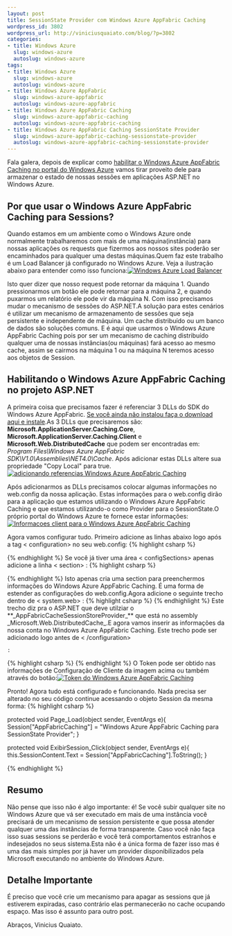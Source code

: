 ```yaml
--- 
layout: post
title: SessionState Provider com Windows Azure AppFabric Caching
wordpress_id: 3802
wordpress_url: http://viniciusquaiato.com/blog/?p=3802
categories: 
- title: Windows Azure
  slug: windows-azure
  autoslug: windows-azure
tags: 
- title: Windows Azure
  slug: windows-azure
  autoslug: windows-azure
- title: Windows Azure AppFabric
  slug: windows-azure-appfabric
  autoslug: windows-azure-appfabric
- title: Windows Azure AppFabric Caching
  slug: windows-azure-appfabric-caching
  autoslug: windows-azure-appfabric-caching
- title: Windows Azure AppFabric Caching SessionState Provider
  slug: windows-azure-appfabric-caching-sessionstate-provider
  autoslug: windows-azure-appfabric-caching-sessionstate-provider
---
```

Fala galera, depois de explicar como [habilitar o Windows Azure AppFabric Caching no portal do Windows Azure](http://viniciusquaiato.com/blog/windows-azure-appfabric-caching/) vamos tirar proveito dele para armazenar o estado de nossas sessões em aplicações ASP.NET no Windows Azure.

## Por que usar o Windows Azure AppFabric Caching para Sessions?


Quando estamos em um ambiente como o Windows Azure onde normalmente trabalharemos com mais de uma máquina(instância) para nossas aplicações os requests que fizermos aos nossos sites poderão ser encaminhados para qualquer uma destas máquinas.Quem faz este trabalho é um Load Balancer já configurado no Windows Azure. Veja a ilustração abaixo para entender como isso funciona:[![Windows Azure Load Balancer](http://viniciusquaiato.com/images_posts/Windows-Azure-Load-Balancer.png "Windows Azure Load Balancer")](http://viniciusquaiato.com/images_posts/Windows-Azure-Load-Balancer.png)

Isto quer dizer que nosso request pode retornar da máquina 1. Quando pressionarmos um botão ele pode retornar para a máquina 2, e quando puxarmos um relatório ele pode vir da máquina N. Com isso precisamos mudar o mecanismo de sessões do ASP.NET.A solução para estes cenários é utilizar um mecanismo de armazenamento de sessões que seja persistente e independente de máquina. Um cache distribuído ou um banco de dados são soluções comuns. E é aqui que usarmos o Windows Azure AppFabric Caching pois por ser um mecanismo de caching distribuído qualquer uma de nossas instâncias(ou máquinas) fará acesso ao mesmo cache, assim se cairmos na máquina 1 ou na máquina N teremos acesso aos objetos de Session.

## Habilitando o Windows Azure AppFabric Caching no projeto ASP.NET


A primeira coisa que precisamos fazer é referenciar 3 DLLs do SDK do Windows Azure AppFabric. [Se você ainda não instalou faça o download aqui e instale](http://www.microsoft.com/download/en/details.aspx?displaylang=en&id=19925).As 3 DLLs que precisaremos são: **Microsoft.ApplicationServer.Caching.Core**, **Microsoft.ApplicationServer.Caching.Client** e **Microsoft.Web.DistributedCache** que podem ser encontradas em: _Program Files\Windows Azure AppFabric SDK\V1.0\Assemblies\NET4.0\Cache_. Após adicionar estas DLLs altere sua propriedade "Copy Local" para true.[![adicionando referencias Windows Azure AppFabric Caching](http://viniciusquaiato.com/images_posts/adicionando-referencias-Windows-Azure-AppFabric-Caching-228x300.png "adicionando referencias Windows Azure AppFabric Caching")](http://viniciusquaiato.com/images_posts/adicionando-referencias-Windows-Azure-AppFabric-Caching.png)



Após adicionarmos as DLLs precisamos colocar algumas informações no web.config da nossa aplicação. Estas informações para o web.config dirão para a aplicação que estamos utilizando o Windows Azure AppFabric Caching e que estamos utilizando-o como Provider para o SessionState.O próprio portal do Windows Azure te fornece estar informações:[![Informacoes client para o Windows Azure AppFabric Caching](http://viniciusquaiato.com/images_posts/Informacoes-client-para-o-Windows-Azure-AppFabric-Caching-300x181.png "Informacoes client para o Windows Azure AppFabric Caching")](http://viniciusquaiato.com/images_posts/Informacoes-client-para-o-Windows-Azure-AppFabric-Caching.png)

Agora vamos configurar tudo. Primeiro adicione as linhas abaixo logo após a tag &lt;
    configuration&gt;
    no seu web.config:
{% highlight csharp %}
<configsections>  <section name="dataCacheClients" type="Microsoft.ApplicationServer.Caching.DataCacheClientsSection, Microsoft.ApplicationServer.Caching.Core" allowlocation="true" allowdefinition="Everywhere" /></configsections>
{% endhighlight %}
Se você já tiver uma área &lt;
    configSections&gt;
    apenas adicione a linha &lt;
    section&gt;
    :
{% highlight csharp %}
  <section name="dataCacheClients" type="Microsoft.ApplicationServer.Caching.DataCacheClientsSection, Microsoft.ApplicationServer.Caching.Core" allowlocation="true" allowdefinition="Everywhere" />
{% endhighlight %}
Isto apenas cria uma section para preenchermos informações do Windows Azure AppFabric Caching. É uma forma de estender as configurações do web.config.Agora adicione o seguinte trecho dentro de &lt;
    system.web&gt;
    :
{% highlight csharp %}
  <providers>    <add name="AppFabricCacheSessionStoreProvider" type="Microsoft.Web.DistributedCache.DistributedCacheSessionStateStoreProvider, Microsoft.Web.DistributedCache" cachename="default" useblobmode="true" datacacheclientname="default" />  </providers></sessionstate>
{% endhighlight %}
Este trecho diz pra o ASP.NET que deve utilziar o **_AppFabricCacheSessionStoreProvider_** que está no assembly _Microsoft.Web.DistributedCache_.E agora vamos inserir as informações da nossa conta no Windows Azure AppFabric Caching. Este trecho pode ser adicionado logo antes de &lt;
    /configuration&gt;


    :
{% highlight csharp %}
      </messagesecurity>    </securityproperties>  </datacacheclient></datacacheclients>
{% endhighlight %}
O Token pode ser obtido nas informações de Configuração de Cliente da imagem acima ou também através do botão:[![Token do Windows Azure AppFabric Caching](http://viniciusquaiato.com/images_posts/Token-do-Windows-Azure-AppFabric-Caching-300x162.png "Token do Windows Azure AppFabric Caching")](http://viniciusquaiato.com/images_posts/Token-do-Windows-Azure-AppFabric-Caching.png)

Pronto! Agora tudo está configurado e funcionando. Nada precisa ser alterado no seu código continue acessando o objeto Session da mesma forma:
{% highlight csharp %}

protected void Page_Load(object sender, EventArgs e){    Session["AppFabricCaching"] = "Windows Azure AppFabric Caching para SessionState Provider";
    }


protected void ExibirSession_Click(object sender, EventArgs e){    this.SessionContent.Text = Session["AppFabricCaching"].ToString();
    }

{% endhighlight %}


## Resumo
Não pense que isso não é algo importante: é! Se você subir qualquer site no Windows Azure que vá ser executado em mais de uma instância você precisará de um mecanismo de session persistente e que possa atender qualquer uma das instâncias de forma transparente. Caso você não faça isso suas sessions se perderão e você terá comportamentos estranhos e indesejados no seus sistema.Esta não é a única forma de fazer isso mas é uma das mais simples por já haver um provider disponibilizados pela Microsoft executando no ambiente do Windows Azure.

## Detalhe Importante
É preciso que você crie um mecanismo para apagar as sessions que já estiverem expiradas, caso contrário elas permanecerão no cache ocupando espaço. Mas isso é assunto para outro post.

Abraços,
Vinicius Quaiato.
